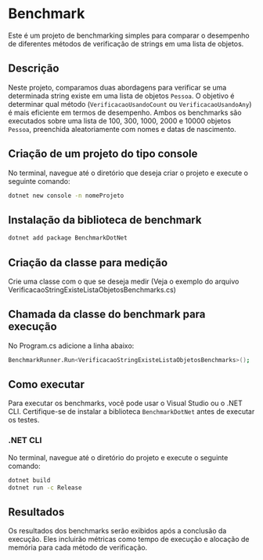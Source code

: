 # Benchmark

Este é um projeto de benchmarking simples para comparar o desempenho de diferentes métodos de verificação de strings em uma lista de objetos.

## Descrição

Neste projeto, comparamos duas abordagens para verificar se uma determinada string existe em uma lista de objetos `Pessoa`. 
O objetivo é determinar qual método (`VerificacaoUsandoCount` ou `VerificacaoUsandoAny`) é mais eficiente em termos de desempenho.
Ambos os benchmarks são executados sobre uma lista de 100, 300, 1000, 2000 e 10000 objetos `Pessoa`, preenchida aleatoriamente com nomes e datas de nascimento.

## Criação de um projeto do tipo console

No terminal, navegue até o diretório que deseja criar o projeto e execute o seguinte comando:

```bash
dotnet new console -n nomeProjeto
```

## Instalação da biblioteca de benchmark

```bash
dotnet add package BenchmarkDotNet
```

## Criação da classe para medição

Crie uma classe com o que se deseja medir (Veja o exemplo do arquivo VerificacaoStringExisteListaObjetosBenchmarks.cs)

## Chamada da classe do benchmark para execução

No Program.cs adicione a linha abaixo:

```bash
BenchmarkRunner.Run<VerificacaoStringExisteListaObjetosBenchmarks>();
```

## Como executar

Para executar os benchmarks, você pode usar o Visual Studio ou o .NET CLI. Certifique-se de instalar a biblioteca `BenchmarkDotNet` antes de executar os testes.

### .NET CLI

No terminal, navegue até o diretório do projeto e execute o seguinte comando:

```bash
dotnet build
dotnet run -c Release
```

## Resultados

Os resultados dos benchmarks serão exibidos após a conclusão da execução. Eles incluirão métricas como tempo de execução e alocação de memória para cada método de verificação.
